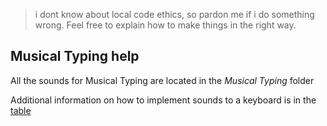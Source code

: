 > i dont know about local code ethics, so pardon me if i do something wrong. Feel free to explain how to make things in the right way.

## Musical Typing help

All the sounds for Musical Typing are located in the *Musical Typing* folder

Additional information on how to implement sounds to a keyboard is in the [table](https://docs.google.com/spreadsheets/d/1HI8FwNbKLWKW2hT08Hk8SPOtMU1VqM4T9LGXWF9Pw6M/edit?usp=sharing)
